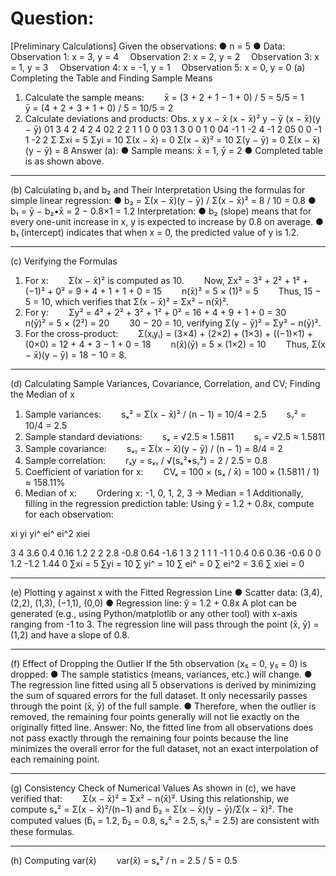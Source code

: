 # Question:

[Preliminary Calculations]
Given the observations:
●	n = 5
●	Data:
 Observation 1: x = 3, y = 4
 Observation 2: x = 2, y = 2
 Observation 3: x = 1, y = 3
 Observation 4: x = -1, y = 1
 Observation 5: x = 0, y = 0
(a) Completing the Table and Finding Sample Means
1.	Calculate the sample means:
  x̄ = (3 + 2 + 1 − 1 + 0) / 5 = 5/5 = 1
  ȳ = (4 + 2 + 3 + 1 + 0) / 5 = 10/5 = 2
2.	Calculate deviations and products:
Obs.	x	y	x − x̄	(x − x̄)²	y − ȳ	(x − x̄)(y − ȳ)
01	3	4	2	4	2	4
02	2	2	1	1	0	0
03	1	3	0	0	1	0
04	-1	1	-2	4	-1	2
05	0	0	-1	1	-2	2
Σ	Σxi
= 5	Σyi
= 10	Σ(x − x̄)
= 0	Σ(x − x̄)²
= 10	Σ(y − ȳ)
= 0	Σ(x − x̄)(y − ȳ)
= 8
Answer (a):
●	Sample means: x̄ = 1, ȳ = 2
●	Completed table is as shown above.
________________________________________
(b) Calculating b₁ and b₂ and Their Interpretation
Using the formulas for simple linear regression:
●	b₂ = Σ(x − x̄)(y − ȳ) / Σ(x − x̄)² = 8 / 10 = 0.8
●	b₁ = ȳ − b₂•x̄ = 2 − 0.8×1 = 1.2
Interpretation:
●	b₂ (slope) means that for every one-unit increase in x, y is expected to increase by 0.8 on average.
●	b₁ (intercept) indicates that when x = 0, the predicted value of y is 1.2.
________________________________________
(c) Verifying the Formulas
1.	For x:
  Σ(x − x̄)² is computed as 10.
  Now, Σx² = 3² + 2² + 1² + (−1)² + 0² = 9 + 4 + 1 + 1 + 0 = 15
  n(x̄)² = 5 × (1)² = 5
  Thus, 15 − 5 = 10, which verifies that Σ(x − x̄)² = Σx² − n(x̄)².
2.	For y:
  Σy² = 4² + 2² + 3² + 1² + 0² = 16 + 4 + 9 + 1 + 0 = 30
  n(ȳ)² = 5 × (2²) = 20
  30 − 20 = 10, verifying Σ(y − ȳ)² = Σy² − n(ȳ)².
3.	For the cross-product:
  Σ(xᵢyᵢ) = (3×4) + (2×2) + (1×3) + ((−1)×1) + (0×0) = 12 + 4 + 3 − 1 + 0 = 18
  n(x̄)(ȳ) = 5 × (1×2) = 10
  Thus, Σ(x − x̄)(y − ȳ) = 18 − 10 = 8.
________________________________________
(d) Calculating Sample Variances, Covariance, Correlation, and CV; Finding the Median of x
1.	Sample variances:
  sₓ² = Σ(x − x̄)² / (n − 1) = 10/4 = 2.5
  sᵧ² = 10/4 = 2.5
2.	Sample standard deviations:
  sₓ = √2.5 ≈ 1.5811
  sᵧ = √2.5 ≈ 1.5811
3.	Sample covariance:
  sₓᵧ = Σ(x − x̄)(y − ȳ) / (n − 1) = 8/4 = 2
4.	Sample correlation:
  rₓy = sₓᵧ / √(sₓ²•sᵧ²) = 2 / 2.5 = 0.8
5.	Coefficient of variation for x:
  CVₓ = 100 × (sₓ / x̄) = 100 × (1.5811 / 1) ≈ 158.11%
6.	Median of x:
  Ordering x: -1, 0, 1, 2, 3 → Median = 1
Additionally, filling in the regression prediction table:
Using ŷ = 1.2 + 0.8x, compute for each observation:


xi
yi
yi^	ei^
ei^2	xiei

3	4	3.6	0.4	0.16	1.2
2	2	2.8	-0.8	0.64	-1.6
1	3	2	1	1	1
-1	1	0.4	0.6	0.36	-0.6
0	0	1.2	-1.2	1.44	0
∑xi = 5	∑yi = 10	∑ yi^ = 10	∑ ei^ = 0	∑ ei^2 = 3.6	∑ xiei = 0

________________________________________
(e) Plotting y against x with the Fitted Regression Line
●	Scatter data: (3,4), (2,2), (1,3), (−1,1), (0,0)
●	Regression line: ŷ = 1.2 + 0.8x
A plot can be generated (e.g., using Python/matplotlib or any other tool) with x-axis ranging from -1 to 3. The regression line will pass through the point (x̄, ȳ) = (1,2) and have a slope of 0.8.
 
________________________________________
(f) Effect of Dropping the Outlier
If the 5th observation (x₅ = 0, y₅ = 0) is dropped:
●	The sample statistics (means, variances, etc.) will change.
●	The regression line fitted using all 5 observations is derived by minimizing the sum of squared errors for the full dataset. It only necessarily passes through the point (x̄, ȳ) of the full sample.
●	Therefore, when the outlier is removed, the remaining four points generally will not lie exactly on the originally fitted line.
Answer: No, the fitted line from all observations does not pass exactly through the remaining four points because the line minimizes the overall error for the full dataset, not an exact interpolation of each remaining point.
________________________________________
(g) Consistency Check of Numerical Values
As shown in (c), we have verified that:   Σ(x − x̄)² = Σx² − n(x̄)².
Using this relationship, we compute sₓ² = Σ(x − x̄)²/(n−1) and b̂₂ = Σ(x − x̄)(y − ȳ)/Σ(x − x̄)².
The computed values (b̂₁ = 1.2, b̂₂ = 0.8, sₓ² = 2.5, sᵧ² = 2.5) are consistent with these formulas.
________________________________________
(h) Computing var(x̄)
  var(x̄) = sₓ² / n = 2.5 / 5 = 0.5



